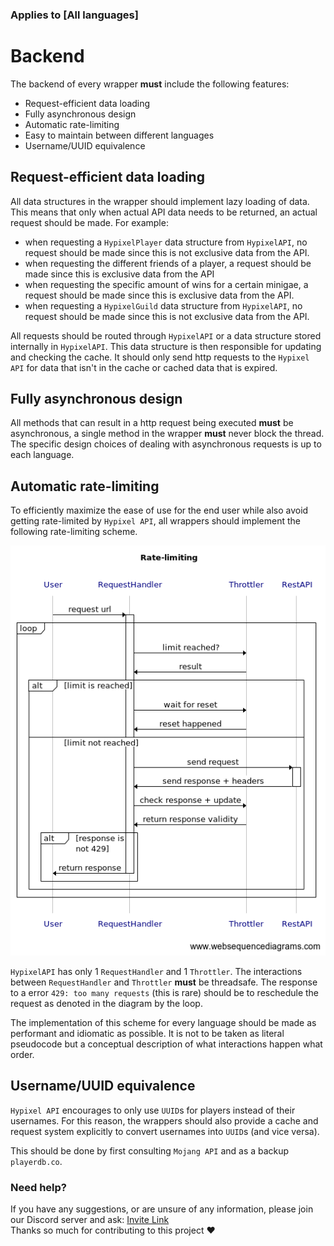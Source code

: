 ### Applies to [All languages]

# Backend
The backend of every wrapper **must** include the following features:
- Request-efficient data loading
- Fully asynchronous design
- Automatic rate-limiting
- Easy to maintain between different languages
- Username/UUID equivalence

Request-efficient data loading
--
All data structures in the wrapper should implement lazy loading of data.
This means that only when actual API data needs to be returned, an actual request should be made.
For example:
- when requesting a `HypixelPlayer` data structure from `HypixelAPI`, no request should be made since this is not exclusive data from the API.
- when requesting the different friends of a player, a request should be made since this is exclusive data from the API
- when requesting the specific amount of wins for a certain minigae, a request should be made since this is exclusive data from the API.
- when requesting a `HypixelGuild` data structure from `HypixelAPI`, no request should be made since this is not exclusive data from the API.

All requests should be routed through `HypixelAPI` or a data structure stored internally in `HypixelAPI`.
This data structure is then responsible for updating and checking the cache.
It should only send http requests to the `Hypixel API` for data that isn't in the cache or cached data that is expired.

Fully asynchronous design
--
All methods that can result in a http request being executed **must** be asynchronous, a single method in the wrapper **must** never block the thread.
The specific design choices of dealing with asynchronous requests is up to each language.

Automatic rate-limiting
--
To efficiently maximize the ease of use for the end user while also avoid getting rate-limited by `Hypixel API`,
all wrappers should implement the following rate-limiting scheme.

![rate-limiting scheme](ratelimiting.png) 

`HypixelAPI` has only 1 `RequestHandler` and 1 `Throttler`. The interactions between `RequestHandler` and `Throttler` **must** be threadsafe.
The response to a error `429: too many requests` (this is rare) should be to reschedule the request as denoted in the diagram by the loop.

The implementation of this scheme for every language should be made as performant and idiomatic as possible.
It is not to be taken as literal pseudocode but a conceptual description of what interactions happen what order.

Username/UUID equivalence
--
`Hypixel API` encourages to only use `UUID`s for players instead of their usernames. For this reason, the wrappers should also provide a cache and request system explicitly to convert usernames into `UUID`s (and vice versa).

This should be done by first consulting `Mojang API` and as a backup `playerdb.co`.

### Need help?
If you have any suggestions, or are unsure of any information, please join our Discord server and ask: [Invite Link](https://discord.com/invite/NkRQHemWtJ)<br>
Thanks so much for contributing to this project ❤️
